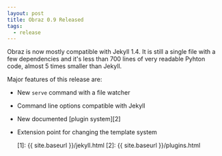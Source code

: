 ```yaml
---
layout: post
title: Obraz 0.9 Released
tags:
  - release
---
```


Obraz is now mostly compatible with Jekyll 1.4. It is still a single file with
a few dependencies and it's less than 700 lines of very readable Pyhton code,
almost 5 times smaller than Jekyll.

Major features of this release are:

* New `serve` command with a file watcher
* Command line options compatible with Jekyll
* New documented [plugin system][2]
* Extension point for changing the template system

  [1]: {{ site.baseurl }}/jekyll.html
  [2]: {{ site.baseurl }}/plugins.html
